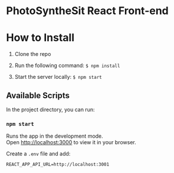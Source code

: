# PhotoSyntheSit React Front-end

# How to Install

1. Clone the repo

2. Run the following command: `$ npm install`

3. Start the server locally: `$ npm start`

## Available Scripts

In the project directory, you can run:

### `npm start`

Runs the app in the development mode.\
Open [http://localhost:3000](http://localhost:3000) to view it in your browser.

Create a `.env` file and add:
```
REACT_APP_API_URL=http://localhost:3001
```
